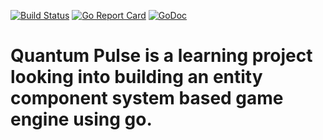 [![Build Status](https://travis-ci.org/Ariemeth/quantum-pulse.svg?branch=master)](https://travis-ci.org/Ariemeth/quantum-pulse)
[![Go Report Card](https://goreportcard.com/badge/github.com/ariemeth/quantum-pulse)](https://goreportcard.com/report/github.com/ariemeth/quantum-pulse)
[![GoDoc](https://godoc.org/github.com/Ariemeth/quantum-pulse?status.svg)](https://godoc.org/github.com/Ariemeth/quantum-pulse)

# Quantum Pulse is a learning project looking into building an entity component system based game engine using go.
